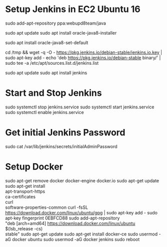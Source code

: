 # Setup Jenkins in EC2 Ubuntu 16

sudo add-apt-repository ppa:webupd8team/java

sudo apt update
sudo apt install oracle-java8-installer

sudo apt install oracle-java8-set-default

cd /tmp && wget -q -O - https://pkg.jenkins.io/debian-stable/jenkins.io.key | sudo apt-key add -
echo 'deb https://pkg.jenkins.io/debian-stable binary/' | sudo tee -a /etc/apt/sources.list.d/jenkins.list

sudo apt update
sudo apt install jenkins

# Start and Stop Jenkins 

sudo systemctl stop jenkins.service
sudo systemctl start jenkins.service
sudo systemctl enable jenkins.service

# Get initial Jenkins Password

sudo cat /var/lib/jenkins/secrets/initialAdminPassword

# Setup Docker

sudo apt-get remove docker docker-engine docker.io
sudo apt-get update
sudo apt-get install \
    apt-transport-https \
    ca-certificates \
    curl \
    software-properties-common
curl -fsSL https://download.docker.com/linux/ubuntu/gpg | sudo apt-key add -
sudo apt-key fingerprint 0EBFCD88
sudo add-apt-repository \
   "deb [arch=amd64] https://download.docker.com/linux/ubuntu \
   $(lsb_release -cs) \
   stable"
sudo apt-get update
sudo apt-get install docker-ce
sudo usermod -aG docker ubuntu
sudo usermod -aG docker jenkins
sudo reboot

